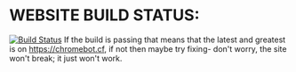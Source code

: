 # WEBSITE BUILD STATUS:
[![Build Status](https://travis-ci.com/chromebook777-productions/chromebot.cf.svg?branch=master)](https://travis-ci.com/chromebook777-productions/chromebot.cf)
If the build is passing that means that the latest and greatest is on https://chromebot.cf, if not then maybe try fixing- don't worry, the site won't break; it just won't work.
